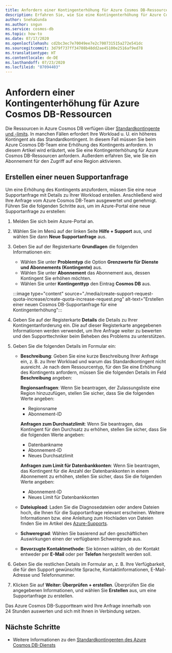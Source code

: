 ```yaml
---
title: Anfordern einer Kontingenterhöhung für Azure Cosmos DB-Ressourcen
description: Erfahren Sie, wie Sie eine Kontingenterhöhung für Azure Cosmos DB-Ressourcen anfordern. Außerdem erfahren Sie, wie Sie ein Abonnement für den Zugriff auf eine Region aktivieren.
author: SnehaGunda
ms.author: sngun
ms.service: cosmos-db
ms.topic: how-to
ms.date: 07/17/2020
ms.openlocfilehash: cd2bc3ec7e70049ee7e2c700731515a272e541dc
ms.sourcegitcommit: 3d79f737ff34708b48dd2ae45100e2516af9ed78
ms.translationtype: HT
ms.contentlocale: de-DE
ms.lasthandoff: 07/23/2020
ms.locfileid: "87094403"
---
```

# <a name="how-to-request-quota-increase-for-azure-cosmos-db-resources"></a>Anfordern einer Kontingenterhöhung für Azure Cosmos DB-Ressourcen

Die Ressourcen in Azure Cosmos DB verfügen über [Standardkontingente und -limits](concepts-limits.md). In manchen Fällen erfordert Ihre Workload u. U. ein höheres Kontingent als das Standardkontingent. In diesem Fall müssen Sie beim Azure Cosmos DB-Team eine Erhöhung des Kontingents anfordern. In diesem Artikel wird erläutert, wie Sie eine Kontingenterhöhung für Azure Cosmos DB-Ressourcen anfordern. Außerdem erfahren Sie, wie Sie ein Abonnement für den Zugriff auf eine Region aktivieren.

## <a name="create-a-new-support-request"></a>Erstellen einer neuen Supportanfrage

Um eine Erhöhung des Kontingents anzufordern, müssen Sie eine neue Supportanfrage mit Details zu Ihrer Workload erstellen. Anschließend wird Ihre Anfrage vom Azure Cosmos DB-Team ausgewertet und genehmigt. Führen Sie die folgenden Schritte aus, um im Azure-Portal eine neue Supportanfrage zu erstellen:

1. Melden Sie sich beim Azure-Portal an.

1. Wählen Sie im Menü auf der linken Seite **Hilfe + Support** aus, und wählen Sie dann **Neue Supportanfrage** aus.

1. Geben Sie auf der Registerkarte **Grundlagen** die folgenden Informationen ein:

   * Wählen Sie unter **Problemtyp** die Option **Grenzwerte für Dienste und Abonnements (Kontingente)** aus.
   * Wählen Sie unter **Abonnement** das Abonnement aus, dessen Kontingent Sie erhöhen möchten.
   * Wählen Sie unter **Kontingenttyp** den Eintrag **Cosmos DB** aus.

   :::image type="content" source="./media/create-support-request-quota-increase/create-quota-increase-request.png" alt-text="Erstellen einer neuen Cosmos DB-Supportanfrage für eine Kontingenterhöhung":::

1. Geben Sie auf der Registerkarte **Details** die Details zu Ihrer Kontingentanforderung ein. Die auf dieser Registerkarte angegebenen Informationen werden verwendet, um Ihre Anfrage weiter zu bewerten und den Supporttechniker beim Beheben des Problems zu unterstützen.

1. Geben Sie die folgenden Details im Formular ein:

   * **Beschreibung**: Geben Sie eine kurze Beschreibung Ihrer Anfrage ein, z. B. zu Ihrer Workload und warum das Standardkontingent nicht ausreicht. Je nach dem Ressourcentyp, für den Sie eine Erhöhung des Kontingents anfordern, müssen Sie die folgenden Details im Feld **Beschreibung** angeben:

     **Regionsanfragen**: Wenn Sie beantragen, der Zulassungsliste eine Region hinzuzufügen, stellen Sie sicher, dass Sie die folgenden Werte angeben:

        * Regionsname
        * Abonnement-ID

     **Anfragen zum Durchsatzlimit**: Wenn Sie beantragen, das Kontingent für den Durchsatz zu erhöhen, stellen Sie sicher, dass Sie die folgenden Werte angeben:

        * Datenbankname
        * Abonnement-ID
        * Neues Durchsatzlimit

     **Anfragen zum Limit für Datenbankkonten**: Wenn Sie beantragen, das Kontingent für die Anzahl der Datenbankkonten in einem Abonnement zu erhöhen, stellen Sie sicher, dass Sie die folgenden Werte angeben:

       * Abonnement-ID
       * Neues Limit für Datenbankkonten

   * **Dateiupload**: Laden Sie die Diagnosedateien oder andere Dateien hoch, die Ihnen für die Supportanfrage relevant erscheinen. Weitere Informationen bzw. eine Anleitung zum Hochladen von Dateien finden Sie im Artikel des [Azure-Supports]( ../azure-portal/supportability/how-to-manage-azure-support-request.md#upload-files).

   * **Schweregrad**: Wählen Sie basierend auf den geschäftlichen Auswirkungen einen der verfügbaren Schweregrade aus.

   * **Bevorzugte Kontaktmethode**: Sie können wählen, ob der Kontakt entweder per **E-Mail** oder per **Telefon** hergestellt werden soll.

1. Geben Sie die restlichen Details im Formular an, z. B. Ihre Verfügbarkeit, die für den Support gewünschte Sprache, Kontaktinformationen, E-Mail-Adresse und Telefonnummer.

1. Klicken Sie auf **Weiter: Überprüfen + erstellen**. Überprüfen Sie die angegebenen Informationen, und wählen Sie **Erstellen** aus, um eine Supportanfrage zu erstellen.

Das Azure Cosmos DB-Supportteam wird Ihre Anfrage innerhalb von 24 Stunden auswerten und sich mit Ihnen in Verbindung setzen.

## <a name="next-steps"></a>Nächste Schritte

* Weitere Informationen zu den [Standardkontingenten des Azure Cosmos DB-Diensts](concepts-limits.md)
